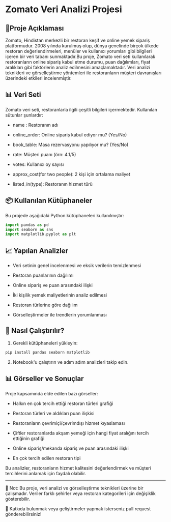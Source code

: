 # **Zomato Veri Analizi Projesi**

## 📌**Proje Açıklaması** 

Zomato, Hindistan merkezli bir restoran keşif ve online yemek sipariş platformudur. 2008 yılında kurulmuş olup, dünya genelinde birçok ülkede restoran değerlendirmeleri, menüler ve kullanıcı yorumları gibi bilgileri içeren bir veri tabanı sunmaktadır.Bu proje, Zomato veri seti kullanılarak restoranların online sipariş kabul etme durumu, puan dağılımları, fiyat aralıkları gibi faktörlerin analiz edilmesini amaçlamaktadır. Veri analizi teknikleri ve görselleştirme yöntemleri ile restoranların müşteri davranışları üzerindeki etkileri incelenmiştir.

## 📊 **Veri Seti**

Zomato veri seti, restoranlarla ilgili çeşitli bilgileri içermektedir. Kullanılan sütunlar şunlardır:

* name : Restoranın adı

* online_order: Online sipariş kabul ediyor mu? (Yes/No)

* book_table: Masa rezervasyonu yapılıyor mu? (Yes/No)

* rate: Müşteri puanı (örn: 4.1/5)

* votes: Kullanıcı oy sayısı

* approx_cost(for two people): 2 kişi için ortalama maliyet

* listed_in(type): Restoranın hizmet türü

## 📦 **Kullanılan Kütüphaneler**

Bu projede aşağıdaki Python kütüphaneleri kullanılmıştır:

```python
import pandas as pd
import seaborn as sns
import matplotlib.pyplot as plt
```

## 📈 **Yapılan Analizler**

* Veri setinin genel incelenmesi ve eksik verilerin temizlenmesi

* Restoran puanlarının dağılımı

* Online sipariş ve puan arasındaki ilişki

* İki kişilik yemek maliyetlerinin analiz edilmesi

* Restoran türlerine göre dağılım

* Görselleştirmeler ile trendlerin yorumlanması

## 🚀 **Nasıl Çalıştırılır?**

1. Gerekli kütüphaneleri yükleyin:
```python
pip install pandas seaborn matplotlib
```
2. Notebook'u çalıştırın ve adım adım analizleri takip edin.

## 📊 **Görseller ve Sonuçlar**

Proje kapsamında elde edilen bazı görseller:

* Halkın en çok tercih ettiği restoran türleri grafiği

* Restoran türleri ve aldıkları puan ilişkisi

* Restoranların çevrimiçi/çevrimdışı hizmet kıyaslaması

* Çiftler restoranlarda akşam yemeği için hangi fiyat aralığını tercih ettiğinin grafiği

* Online sipariş/mekanda sipariş ve puan arasındaki ilişki

* En çok tercih edilen restoran tipi

Bu analizler, restoranların hizmet kalitesini değerlendirmek ve müşteri tercihlerini anlamak için faydalı olabilir.

___



📌 Not: Bu proje, veri analizi ve görselleştirme teknikleri üzerine bir çalışmadır. Veriler farklı şehirler veya restoran kategorileri için değişiklik gösterebilir.

🚀 Katkıda bulunmak veya geliştirmeler yapmak isterseniz pull request gönderebilirsiniz!

